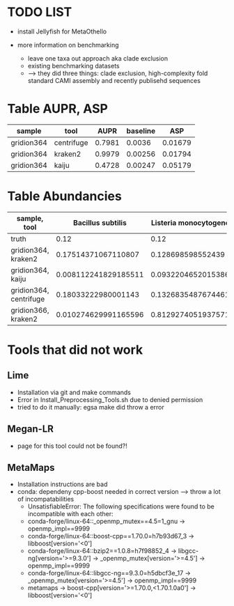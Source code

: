 # TODO LIST
- install Jellyfish for MetaOthello

- more information on benchmarking
  - leave one taxa out approach aka clade exclusion
  - existing benchmarking datasets
  - --> they did three things: clade exclusion, high-complexity fold standard CAMI assembly and recently publisehd sequences

# Table AUPR, ASP
| sample     	| tool       	| AUPR   	| baseline 	| ASP     	|
|------------	|------------	|--------	|----------	|---------	|
| gridion364 	| centrifuge 	| 0.7981 	| 0.0036   	| 0.01679 	|
| gridion364 	| kraken2    	| 0.9979 	| 0.00256  	| 0.01794 	|
| gridion364 	| kaiju      	| 0.4728 	| 0.00247  	| 0.05179 	|

# Table Abundancies
| sample, tool | Bacillus subtilis | Listeria monocytogenes | Enterococcus faecalis | Staphylococcus aureus | Salmonella enterica | Escherichia coli | Pseudomonas aeruginosa | Lactobacillus fermentum | Saccharomyces cerevisiae | Cryptococcus neoformans |
|------------|------------|------------|------------|------------|------------|------------|------------|------------|------------|---|
|truth|0.12|0.12|0.12|0.12|0.12|0.12|0.12|0.12|0.02|0.02|
| gridion364, kraken2 | 0.17514371067110807| 0.128698598552439| 0.11110932894921507| 0.11066767104219237| 0.05685214198356529| 0.05254612059953199| 0.04480679614709328| 0.14142218428763328| 0.021756091413448513| 0.020032995454532434|
|gridion364, kaiju|0.008112241829185511| 0.09322046520153864| 0.10269090534142562| 0.04151326549024887| 0.017789189978776362| 0.02124483371952145| 0.011038583486806114| 0.1250292863300863|
|gridion364, centrifuge| 0.18033222980001143| 0.13268354876744617| 0.10978380289037058| 0.11039120082853578| 0.05890522708106204| 0.05824580663430398| 0.05114965525948968| 0.14248487058908882|
|gridion366, kraken2|0.010274629991165596| 0.8129274051937571| 0.0016234580693009913| 3.790068384831001e-05| 0.00048289288557810814| 0.0004796208840948008| 0.03980280737727268| 5.1534023362090594e-05| 0.006906649797681241| 2.699401223728555e-05|


# Tools that did not work
## Lime
- Installation via git and make commands
- Error in Install_Preprocessing_Tools.sh due to denied permission
- tried to do it manually: egsa make did throw a error
<!--
git clone https://github.com/veronicaguerrini/LiME	
cd LiME	
one of the follwing two make thingys; they are for different approaches
make chose this one
make EBWT=0	
Install_Preprocessing_Tools.sh ging nicht (permission denied). Habs händisch versucht, Fehler bei egsa make; dont know why
-->
## Megan-LR
- page for this tool could not be found?!

## MetaMaps
- Installation instructions are bad
- conda: dependeny cpp-boost needed in correct version --> throw a lot of incompatabilities
  - UnsatisfiableError: The following specifications were found to be incompatible with each other:
  - conda-forge/linux-64::_openmp_mutex==4.5=1_gnu -> openmp_impl==9999
  - conda-forge/linux-64::boost-cpp==1.70.0=h7b93d67_3 -> libboost[version='<0']
  - conda-forge/linux-64::bzip2==1.0.8=h7f98852_4 -> libgcc-ng[version='>=9.3.0'] -> _openmp_mutex[version='>=4.5'] -> openmp_impl==9999
  - conda-forge/linux-64::libgcc-ng==9.3.0=h5dbcf3e_17 -> _openmp_mutex[version='>=4.5'] -> openmp_impl==9999
  - metamaps -> boost-cpp[version='>=1.70.0,<1.70.1.0a0'] -> libboost[version='<0']



